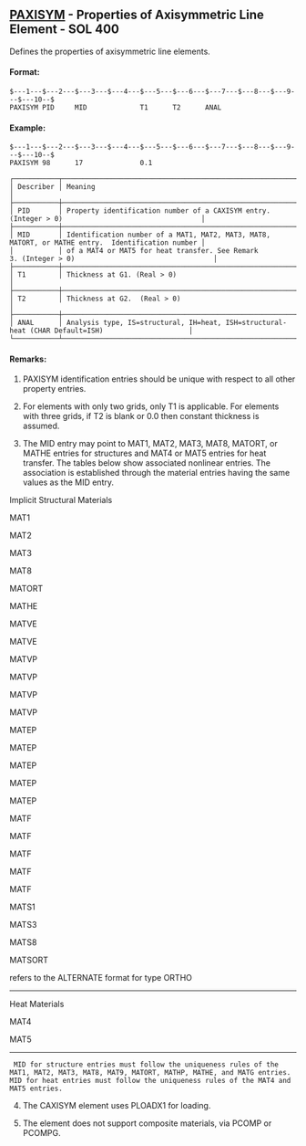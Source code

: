 ## [PAXISYM](https://help.hexagonmi.com/bundle/MSC_Nastran_2022.4/page/Nastran_Combined_Book/qrg/bulkp/TOC.PAXISYM.xhtml) - Properties of Axisymmetric Line Element - SOL 400

Defines the properties of axisymmetric line elements.

#### Format:

```nastran
$---1---$---2---$---3---$---4---$---5---$---6---$---7---$---8---$---9---$---10--$
PAXISYM PID     MID             T1      T2      ANAL                            
```
#### Example:

```nastran
$---1---$---2---$---3---$---4---$---5---$---6---$---7---$---8---$---9---$---10--$
PAXISYM 98      17              0.1                                             
```
```text
┌───────────┬───────────────────────────────────────────────────────────────────────────────────────────────────┐
│ Describer │ Meaning                                                                                           │
├───────────┼───────────────────────────────────────────────────────────────────────────────────────────────────┤
│ PID       │ Property identification number of a CAXISYM entry. (Integer > 0)                                  │
├───────────┼───────────────────────────────────────────────────────────────────────────────────────────────────┤
│ MID       │ Identification number of a MAT1, MAT2, MAT3, MAT8, MATORT, or MATHE entry.  Identification number │
│           │ of a MAT4 or MAT5 for heat transfer. See Remark 3. (Integer > 0)                                  │
├───────────┼───────────────────────────────────────────────────────────────────────────────────────────────────┤
│ T1        │ Thickness at G1. (Real > 0)                                                                       │
├───────────┼───────────────────────────────────────────────────────────────────────────────────────────────────┤
│ T2        │ Thickness at G2.  (Real > 0)                                                                      │
├───────────┼───────────────────────────────────────────────────────────────────────────────────────────────────┤
│ ANAL      │ Analysis type, IS=structural, IH=heat, ISH=structural-heat (CHAR Default=ISH)                     │
└───────────┴───────────────────────────────────────────────────────────────────────────────────────────────────┘
```
#### Remarks:

1. PAXISYM identification entries should be unique with respect to all other property entries.

2. For elements with only two grids, only T1 is applicable. For elements with three grids, if T2 is blank or 0.0 then constant thickness is assumed.

3. The MID entry may point to MAT1, MAT2, MAT3, MAT8, MATORT, or MATHE entries for structures and MAT4 or MAT5 entries for heat transfer. The tables below show associated nonlinear entries. The association is established through the material entries having the same values as the MID entry.

Implicit Structural Materials

MAT1

MAT2

MAT3

MAT8

MATORT

MATHE

MATVE

<MATVE>

<MATVE>

<MATVE>

<MATVE>

MATVE

MATVP

MATVP

MATVP

MATVP

MATEP

MATEP

MATEP

MATEP

MATEP

MATF

MATF

MATF

MATF

MATF

MATS1

MATS3

MATS8

MATSORT

<MATVE> refers to the ALTERNATE format for type ORTHO

--------------------

Heat Materials

MAT4

MAT5

--------------------

     MID for structure entries must follow the uniqueness rules of the MAT1, MAT2, MAT3, MAT8, MAT9, MATORT, MATHP, MATHE, and MATG entries. MID for heat entries must follow the uniqueness rules of the MAT4 and MAT5 entries.

4. The CAXISYM element uses PLOADX1 for loading.

5. The element does not support composite materials, via PCOMP or PCOMPG.

